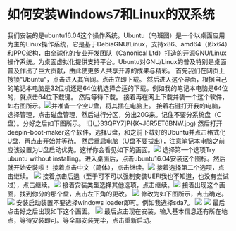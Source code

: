 # 如何安装Windows7和Linux的双系统
我们安装的是ubuntu16.04这个操作系统。Ubuntu（乌班图）是一个以桌面应用为主的Linux操作系统，它是基于DebiaGNU/Linux，支持x86、amd64（即x64）和PPC架构，由全球化的专业开发团队（Canonical Ltd）打造的开源GNU/Linux操作系统。为桌面虚拟化提供支持平台。Ubuntu对GNU/Linux的普及特别是桌面普及作出了巨大贡献，由此使更多人共享开源的成果与精彩。
首先我们在网页上搜锁“Ubuntu”，点击进入其官网。点击立即下载。
然后进入这个界面，根据自己的笔记本电脑是32位机还是64位机选择合适的下载。例如我的笔记本电脑是64位的，就点击64位下载键。
然后等待下载。
接着再在网上下载并装一个这个软件，如右图所示。![](13}NL}@%2K~2[]7845~[QQQ4.png)并准备一个空U盘，将其插在电脑上。
接着右键打开我的电脑，选择管理，点击磁盘管理，然后进行分区，分出20G来。记住不要分系统盘（C盘）。分好之后如下图所示。
![](_}33QPY7]P({K~J6R5ET6BNW.jpg)
然后打开deepin-boot-maker这个软件，选择U盘，和之前下载好的Ubuntu并点击格式化U盘，再点击开始并等待。
然后重启电脑（U盘不要拔出），注意笔记本电脑之前应该设置为U盘启动优先。这样你会看见如下的画面。![](07398D1392CD5C5EC7C92B96129AE9C8A.jpg)
选择第一个选项Try ubuntu without installing。进入桌面后，点击ubuntu16.04安装这个图标。然后就开始安装啦！
接着点击中文（简体），点击继续。![](65AC3EE29FDFE537DAFC55AA02C20127.jpg)
接着选择第二个选项，点击继续。
![](5C0D4A6B90D87E915F980C409F06F842.jpg)
接着点击后退（至于可不可以强制安装UEFI我也不知道，也没有尝试过），点击继续。![](1E59BFA71C1AB1CAD742A2B2011A3CBF.jpg)
接着安装类型选择其他选项，点击继续。![](1295AA6347D5623CC71CD553689F4BC2.jpg)
接着出现这个画面，找到你分的那个盘，点击左下角的更改。
![](0C091452A87596066798A297DD073ECD.jpg)
修改为如下图所示，点击确定。
![](60979C7DCFBC9493BA210A95FFCC0648.jpg)
安装启动装置不要选择windows loader即可。例如我选择sda7。
![](78D5B10DD0A0124D555569B6964188F6.jpg)
![](5DA75914D622DAB1C52A2B90EAF73FB5.jpg)
最后点击好之后出现如下这个画面。
![](1060A240CD4083DDE27CDE8DC2E65256.jpg)
最后点击现在安装，输入基本信息还有所在地点，等待安装即可。等全部安装完毕，点击重新启动。



